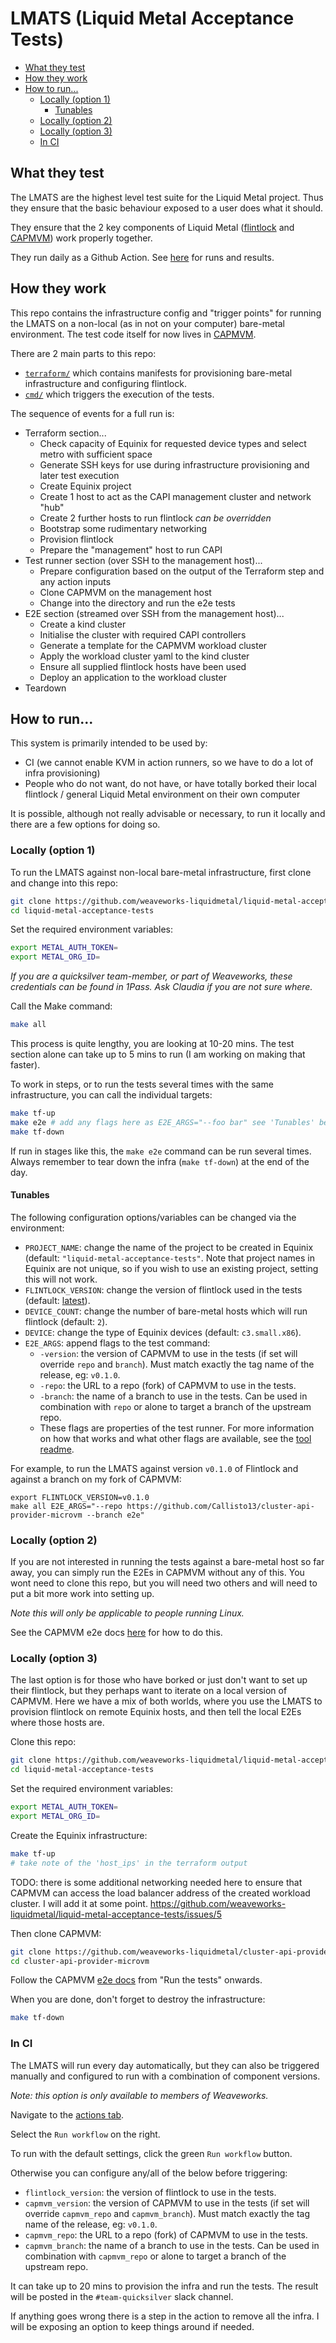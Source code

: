 # LMATS (Liquid Metal Acceptance Tests)

<!--
To update the TOC, install https://github.com/kubernetes-sigs/mdtoc
and run: mdtoc -inplace README.md
-->

<!-- toc -->
- [What they test](#what-they-test)
- [How they work](#how-they-work)
- [How to run...](#how-to-run)
  - [Locally (option 1)](#locally-option-1)
    - [Tunables](#tunables)
  - [Locally (option 2)](#locally-option-2)
  - [Locally (option 3)](#locally-option-3)
  - [In CI](#in-ci)
<!-- /toc -->

## What they test

The LMATS are the highest level test suite for the Liquid Metal project. Thus they
ensure that the basic behaviour exposed to a user does what it should.

They ensure that the 2 key components of Liquid Metal ([flintlock][flintlock]
and [CAPMVM][capmvm]) work properly together.

They run daily as a Github Action. See [here][actions] for runs and results.

## How they work

This repo contains the infrastructure config and "trigger points" for running the
LMATS on a non-local (as in not on your computer) bare-metal environment.
The test code itself for now lives in [CAPMVM][capmvm-e2e].

There are 2 main parts to this repo:
- [`terraform/`][tf] which contains manifests for provisioning bare-metal infrastructure
   and configuring flintlock.
- [`cmd/`][tool] which triggers the execution of the tests.

The sequence of events for a full run is:
- Terraform section...
  - Check capacity of Equinix for requested device types and select metro with
    sufficient space
  - Generate SSH keys for use during infrastructure provisioning and later test
    execution
  - Create Equinix project
  - Create 1 host to act as the CAPI management cluster and network "hub"
  - Create 2 further hosts to run flintlock _can be overridden_
  - Bootstrap some rudimentary networking
  - Provision flintlock
  - Prepare the "management" host to run CAPI
- Test runner section (over SSH to the management host)...
  - Prepare configuration based on the output of the Terraform step and any
    action inputs
  - Clone CAPMVM on the management host
  - Change into the directory and run the e2e tests
- E2E section (streamed over SSH from the management host)...
  - Create a kind cluster
  - Initialise the cluster with required CAPI controllers
  - Generate a template for the CAPMVM workload cluster
  - Apply the workload cluster yaml to the kind cluster
  - Ensure all supplied flintlock hosts have been used
  - Deploy an application to the workload cluster
- Teardown

## How to run...

This system is primarily intended to be used by:
- CI (we cannot enable KVM in action runners, so we have to do a lot of infra
  provisioning)
- People who do not want, do not have, or have totally borked their local flintlock /
  general Liquid Metal environment on their own computer

It is possible, although not really advisable or necessary, to run it locally and
there are a few options for doing so.

### Locally (option 1)

To run the LMATS against non-local bare-metal infrastructure, first clone and
change into this repo:

```bash
git clone https://github.com/weaveworks-liquidmetal/liquid-metal-acceptance-tests
cd liquid-metal-acceptance-tests
```

Set the required environment variables:

```bash
export METAL_AUTH_TOKEN=
export METAL_ORG_ID=
```

_If you are a quicksilver team-member, or part of Weaveworks, these credentials
can be found in 1Pass. Ask Claudia if you are not sure where._

Call the Make command:

```bash
make all
```

This process is quite lengthy, you are looking at 10-20 mins. The test section
alone can take up to 5 mins to run (I am working on making that faster).

To work in steps, or to run the tests several times with the same infrastructure,
you can call the individual targets:

```bash
make tf-up
make e2e # add any flags here as E2E_ARGS="--foo bar" see 'Tunables' below for more
make tf-down
```

If run in stages like this, the `make e2e` command can be run several times.
Always remember to tear down the infra (`make tf-down`) at the end of the day.

#### Tunables

The following configuration options/variables can be changed via the environment:
- `PROJECT_NAME`: change the name of the project to be created in Equinix (default:
  `"liquid-metal-acceptance-tests"`. Note that project names in Equinix are not
  unique, so if you wish to use an existing project, setting this will not work.
- `FLINTLOCK_VERSION`: change the version of flintlock used in the tests (default:
  [latest][flintlock-releases]).
- `DEVICE_COUNT`: change the number of bare-metal hosts which will run flintlock
  (default: `2`).
- `DEVICE`: change the type of Equinix devices (default: `c3.small.x86`).
- `E2E_ARGS`: append flags to the test command:
  - `-version`: the version of CAPMVM to use in the tests (if set will override
    `repo` and `branch`). Must match exactly the tag name of the release, eg: `v0.1.0`.
  - `-repo`: the URL to a repo (fork) of CAPMVM to use in the tests.
  - `-branch`: the name of a branch to use in the tests. Can be used in combination
    with `repo` or alone to target a branch of the upstream repo.
  - These flags are properties of the test runner. For more information on how
    that works and what other flags are available, see the [tool readme][tool].

For example, to run the LMATS against version `v0.1.0` of Flintlock and against
a branch on my fork of CAPMVM:

```
export FLINTLOCK_VERSION=v0.1.0
make all E2E_ARGS="--repo https://github.com/Callisto13/cluster-api-provider-microvm --branch e2e"
```

### Locally (option 2)

If you are not interested in running the tests against a bare-metal host so far
away, you can simply run the E2Es in CAPMVM without any of this. You wont need
to clone this repo, but you will need two others and will need to put a bit more
work into setting up.

_Note this will only be applicable to people running Linux._

See the CAPMVM e2e docs [here][capmvm-e2e] for how to do this.

### Locally (option 3)

The last option is for those who have borked or just don't want to set up their
flintlock, but they perhaps want to iterate on a local version of CAPMVM. Here we
have a mix of both worlds, where you use the LMATS to provision flintlock on remote
Equinix hosts, and then tell the local E2Es where those hosts are.

Clone this repo:

```bash
git clone https://github.com/weaveworks-liquidmetal/liquid-metal-acceptance-tests
cd liquid-metal-acceptance-tests
```

Set the required environment variables:

```bash
export METAL_AUTH_TOKEN=
export METAL_ORG_ID=
```

Create the Equinix infrastructure:

```bash
make tf-up
# take note of the 'host_ips' in the terraform output
```

TODO: there is some additional networking needed here to ensure that CAPMVM can
access the load balancer address of the created workload cluster. I will add it
at some point. https://github.com/weaveworks-liquidmetal/liquid-metal-acceptance-tests/issues/5

Then clone CAPMVM:

```bash
git clone https://github.com/weaveworks-liquidmetal/cluster-api-provider-microvm
cd cluster-api-provider-microvm
```

Follow the CAPMVM [e2e docs][capmvm-e2e] from "Run the tests" onwards.

When you are done, don't forget to destroy the infrastructure:

```bash
make tf-down
```

### In CI

The LMATS will run every day automatically, but they can also be triggered manually
and configured to run with a combination of component versions.

_Note: this option is only available to members of Weaveworks._

Navigate to the [actions tab][actions].

Select the `Run workflow` on the right.

To run with the default settings, click the green `Run workflow` button.

Otherwise you can configure any/all of the below before triggering:
- `flintlock_version`: the version of flintlock to use in the tests.
- `capmvm_version`: the version of CAPMVM to use in the tests (if set will override
  `capmvm_repo` and `capmvm_branch`). Must match exactly the tag name of the release, eg: `v0.1.0`.
- `capmvm_repo`: the URL to a repo (fork) of CAPMVM to use in the tests.
- `capmvm_branch`: the name of a branch to use in the tests. Can be used in combination
  with `capmvm_repo` or alone to target a branch of the upstream repo.

It can take up to 20 mins to provision the infra and run the tests. The result will
be posted in the `#team-quicksilver` slack channel.

If anything goes wrong there is a step in the action to remove all the infra.
I will be exposing an option to keep things around if needed.

[flintlock]: https://github.com/weaveworks-liquidmetal/flintlock
[capmvm]: https://github.com/weaveworks-liquidmetal/cluster-api-provider-microvm
[capmvm-e2e]: https://github.com/weaveworks-liquidmetal/cluster-api-provider-microvm/test/e2e
[flintlock-releases]: https://github.com/weaveworks-liquidmetal/flintlock/releases
[tool]: /cmd
[tf]: /terraform
[actions]: https://github.com/weaveworks-liquidmetal/liquid-metal-acceptance-tests/main/workflows/nightly_e2e.yml
